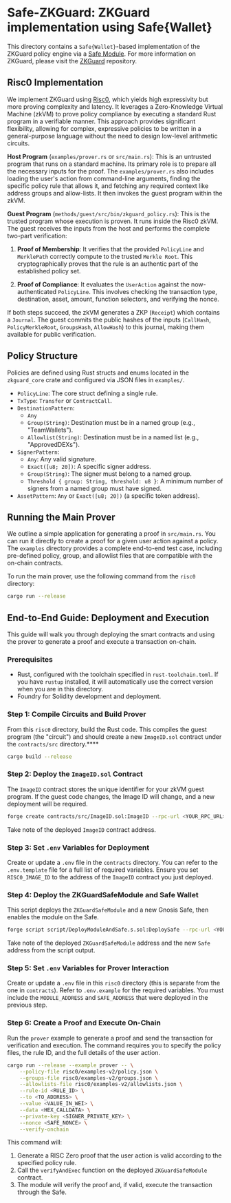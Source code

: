 # Safe-ZKGuard: ZKGuard implementation using Safe{Wallet}

This directory contains a `Safe{Wallet}`-based implementation of the ZKGuard policy engine via a [Safe Module](https://docs.safe.global/advanced/smart-account-modules). For more information on ZKGuard, please visit the [ZKGuard](https://github.com/ziemen4/zkguard) repository.

## Risc0 Implementation

We implement ZKGuard using [Risc0](https://risczero.com/), which yields high expressivity but more proving complexity and latency.
It leverages a Zero-Knowledge Virtual Machine (zkVM) to prove policy compliance by executing a standard Rust program in a verifiable manner. This approach provides significant flexibility, allowing for complex, expressive policies to be written in a general-purpose language without the need to design low-level arithmetic circuits.

**Host Program** (`examples/prover.rs` or `src/main.rs`): This is an untrusted program that runs on a standard machine. Its primary role is to prepare all the necessary inputs for the proof. The `examples/prover.rs` also includes loading the user's action from command-line arguments, finding the specific policy rule that allows it, and fetching any required context like address groups and allow-lists. It then invokes the guest program within the zkVM.

**Guest Program** (`methods/guest/src/bin/zkguard_policy.rs`): This is the trusted program whose execution is proven. It runs inside the Risc0 zkVM. The guest receives the inputs from the host and performs the complete two-part verification:

1.  **Proof of Membership**: It verifies that the provided `PolicyLine` and `MerklePath` correctly compute to the trusted `Merkle Root`. This cryptographically proves that the rule is an authentic part of the established policy set.
   
2.  **Proof of Compliance**: It evaluates the `UserAction` against the now-authenticated `PolicyLine`. This involves checking the transaction type, destination, asset, amount, function selectors, and verifying the nonce.

If both steps succeed, the zkVM generates a ZKP (`Receipt`) which contains a `Journal`. The guest commits the public hashes of the inputs (`CallHash`, `PolicyMerkleRoot`, `GroupsHash`, `AllowHash`) to this journal, making them available for public verification.

## Policy Structure

Policies are defined using Rust structs and enums located in the `zkguard_core` crate and configured via JSON files in `examples/`.

*   `PolicyLine`: The core struct defining a single rule.
*   `TxType`: `Transfer` or `ContractCall`.
*   `DestinationPattern`:
    *   `Any`
    *   `Group(String)`: Destination must be in a named group (e.g., "TeamWallets").
    *   `Allowlist(String)`: Destination must be in a named list (e.g., "ApprovedDEXs").
*   `SignerPattern`:
    *   `Any`: Any valid signature.
    *   `Exact([u8; 20])`: A specific signer address.
    *   `Group(String)`: The signer must belong to a named group.
    *   `Threshold { group: String, threshold: u8 }`: A minimum number of signers from a named group must have signed.
*   `AssetPattern`: `Any` or `Exact([u8; 20])` (a specific token address).

## Running the Main Prover

We outline a simple application for generating a proof in `src/main.rs`. You can run it directly to create a proof for a given user action against a policy. The `examples` directory provides a complete end-to-end test case, including pre-defined policy, group, and allowlist files that are compatible with the on-chain contracts.

To run the main prover, use the following command from the `risc0` directory:

```bash
cargo run --release
```

## End-to-End Guide: Deployment and Execution

This guide will walk you through deploying the smart contracts and using the prover to generate a proof and execute a transaction on-chain.

### Prerequisites

*   Rust, configured with the toolchain specified in `rust-toolchain.toml`. If you have `rustup` installed, it will automatically use the correct version when you are in this directory.
*   Foundry for Solidity development and deployment.

### Step 1: Compile Circuits and Build Prover

From this `risc0` directory, build the Rust code. This compiles the guest program (the "circuit") and should create a new `ImageID.sol` contract under the `contracts/src` directory.****

```bash
cargo build --release
```

### Step 2: Deploy the `ImageID.sol` Contract

The `ImageID` contract stores the unique identifier for your zkVM guest program. If the guest code changes, the Image ID will change, and a new deployment will be required.

```bash
forge create contracts/src/ImageID.sol:ImageID --rpc-url <YOUR_RPC_URL> --private-key <YOUR_PRIVATE_KEY> --broadcast
```

Take note of the deployed `ImageID` contract address.

### Step 3: Set `.env` Variables for Deployment

Create or update a `.env` file in the `contracts` directory. You can refer to the `.env.template` file for a full list of required variables. Ensure you set `RISC0_IMAGE_ID` to the address of the `ImageID` contract you just deployed.

### Step 4: Deploy the ZKGuardSafeModule and Safe Wallet

This script deploys the `ZKGuardSafeModule` and a new Gnosis Safe, then enables the module on the Safe.

```bash
forge script script/DeployModuleAndSafe.s.sol:DeploySafe --rpc-url <YOUR_RPC_URL> --private-key <YOUR_PRIVATE_KEY> --via-ir --broadcast -vvvvv
```

Take note of the deployed `ZKGuardSafeModule` address and the new `Safe` address from the script output.

### Step 5: Set `.env` Variables for Prover Interaction

Create or update a `.env` file in this `risc0` directory (this is separate from the one in `contracts`). Refer to `.env.example` for the required variables. You must include the `MODULE_ADDRESS` and `SAFE_ADDRESS` that were deployed in the previous step.

### Step 6: Create a Proof and Execute On-Chain

Run the `prover` example to generate a proof and send the transaction for verification and execution. The command requires you to specify the policy files, the rule ID, and the full details of the user action.

```bash
cargo run --release --example prover -- \
    --policy-file risc0/examples-v2/policy.json \
    --groups-file risc0/examples-v2/groups.json \
    --allowlists-file risc0/examples-v2/allowlists.json \
    --rule-id <RULE_ID> \
    --to <TO_ADDRESS> \
    --value <VALUE_IN_WEI> \
    --data <HEX_CALLDATA> \
    --private-key <SIGNER_PRIVATE_KEY> \
    --nonce <SAFE_NONCE> \
    --verify-onchain
```

This command will:
1.  Generate a RISC Zero proof that the user action is valid according to the specified policy rule.
2.  Call the `verifyAndExec` function on the deployed `ZKGuardSafeModule` contract.
3.  The module will verify the proof and, if valid, execute the transaction through the Safe.
